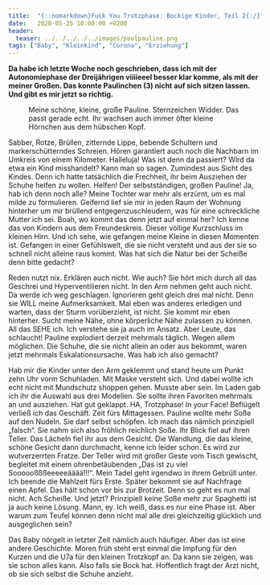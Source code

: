 ```yaml
---
title:  "{::nomarkdown}Fuck You Trotzphase: Bockige Kinder, Teil 2{:/}"
date:   2020-05-25 10:00:00 +0200
header:
  teaser: ../../../../../images/poolpauline.png
tags: ["Baby", "Kleinkind", "Corona", "Erziehung"]
---
```


**Da habe ich letzte Woche noch geschrieben, dass ich mit der Autonomiephase der Dreijährigen viiiieeel besser klar komme, als mit der meiner Großen. Das konnte Paulinchen (3) nicht auf sich sitzen lassen. Und gibt es mir jetzt so richtig.**

<figure>
  <img src="../../../../../images/poolpauline.png" alt="">
  <figcaption>Meine schöne, kleine, große Pauline. Sternzeichen Widder. Das passt gerade echt. Ihr wachsen auch immer öfter kleine Hörnchen aus dem hübschen Kopf.</figcaption>
</figure>

Sabber, Rotze, Brüllen, zitternde Lippe, bebende Schultern und markerschütterndes Schreien. Hören garantiert auch noch die Nachbarn im Umkreis von einem Kilometer. Halleluja! Was ist denn da passiert? Wird da etwa ein Kind misshandelt? Kann man so sagen. Zumindest aus Sicht des Kindes. Denn ich hatte tatsächlich die Frechheit, ihr beim Ausziehen der Schuhe helfen zu wollen. Helfen! Der selbstständigen, großen Pauline! Ja, hab ich denn noch alle? Meine Tochter war mehr als erzürnt, um es mal milde zu formulieren. Geifernd lief sie mir in jeden Raum der Wohnung hinterher um mir brüllend entgegenzuschleudern, was für eine schreckliche Mutter ich sei. Boah, wo kommt das denn jetzt auf einmal her? Ich kenne das von Kindern aus dem Freundeskreis. Dieser völlige Kurzschluss im kleinen Hirn. Und ich sehe, wie gefangen meine Kleine in diesen Momenten ist. Gefangen in einer Gefühlswelt, die sie nicht versteht und aus der sie so schnell nicht alleine raus kommt. Was hat sich die Natur bei der Scheiße denn bitte gedacht?

Reden nutzt nix. Erklären auch nicht. Wie auch? Sie hört mich durch all das Geschrei und Hyperventilieren nicht. In den Arm nehmen geht auch nicht. Da werde ich weg geschlagen. Ignorieren geht gleich drei mal nicht. Denn sie WILL meine Aufmerksamkeit. Mal eben was anderes erledigen und warten, dass der Sturm vorüberzieht, ist nicht. Sie kommt mir eben hinterher. Sucht meine Nähe, ohne körperliche Nähe zulassen zu können. All das SEHE ich. Ich verstehe sie ja auch im Ansatz. Aber Leute, das schlaucht! Pauline explodiert derzeit mehrmals täglich. Wegen allem möglichen. Die Schuhe, die sie nicht allein an oder aus bekommt, waren jetzt mehrmals Eskalationsursache. Was hab ich also gemacht? 

Hab mir die Kinder unter den Arm geklemmt und stand heute um Punkt zehn Uhr vorm Schuhladen. Mit Maske versteht sich. Und dabei wollte ich echt nicht mit Mundschutz shoppen gehen. Musste aber sein. Im Laden gab ich ihr die Auswahl aus drei Modellen. Sie sollte ihren Favoriten mehrmals an und ausziehen. Hat gut geklappt. HA, Trotzphase! In your Face! Beflügelt verließ ich das Geschäft. Zeit fürs Mittagessen. Pauline wollte mehr Soße auf den Nudeln. Sie darf selbst schöpfen. Ich mach das nämlich prinzipiell „falsch“. Sie nahm sich also fröhlich reichlich Soße. Ihr Blick fiel auf ihren Teller. Das Lächeln fiel ihr aus dem Gesicht. Die Wandlung, die das kleine, schöne Gesicht dann durchmacht, kenne ich leider schon. Es wird zur wutverzerrten Fratze. Der Teller wird mit großer Geste vom Tisch gewischt, begleitet mit einem ohrenbetäubenden „Das ist zu viel Soooooßßßeeeeeääää!!!“. Mein Tadel geht irgendwo in ihrem Gebrüll unter. Ich beende die Mahlzeit fürs Erste. Später bekommt sie auf Nachfrage einen Apfel. Das hält schon vor bis zur Brotzeit. Denn so geht es nun mal nicht. Ach Scheiße. Und jetzt? Prinzipiell keine Soße mehr zur Spaghetti ist ja auch keine Lösung. Mann, ey. Ich weiß, dass es nur eine Phase ist. Aber warum zum Teufel können denn nicht mal alle drei gleichzeitig glücklich und ausgeglichen sein? 

Das Baby nörgelt in letzter Zeit nämlich auch häufiger. Aber das ist eine andere Geschichte. Moren früh steht erst einmal die Impfung für den Kurzen und die U7a für den kleinen Trotzkopf an. Da kann sie zeigen, was sie schon alles kann. Also falls sie Bock hat. Hoffentlich fragt der Arzt nicht, ob sie sich selbst die Schuhe anzieht.   












 






 





  


  






					 


 
 








